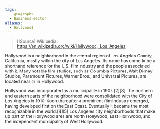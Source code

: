 ```yaml
---
tags:
  - geography
  - Business-sector
aliases:
  - Hollywood
---
```

>[!Source]
>Wikipedia: https://en.wikipedia.org/wiki/Hollywood,_Los_Angeles

Hollywood is a neighborhood in the central region of Los Angeles County, California, mostly within the city of Los Angeles. Its name has come to be a shorthand reference for the U.S. film industry and the people associated with it. Many notable film studios, such as Columbia Pictures, Walt Disney Studios, Paramount Pictures, Warner Bros., and Universal Pictures, are located near or in Hollywood.

Hollywood was incorporated as a municipality in 1903.[2][3] The northern and eastern parts of the neighborhood were consolidated with the City of Los Angeles in 1910. Soon thereafter a prominent film industry emerged, having developed first on the East Coast. Eventually it became the most recognizable in the world.[4][5] Los Angeles city neighborhoods that make up part of the Hollywood area are North Hollywood, East Hollywood, and the independent municipality of West Hollywood. 